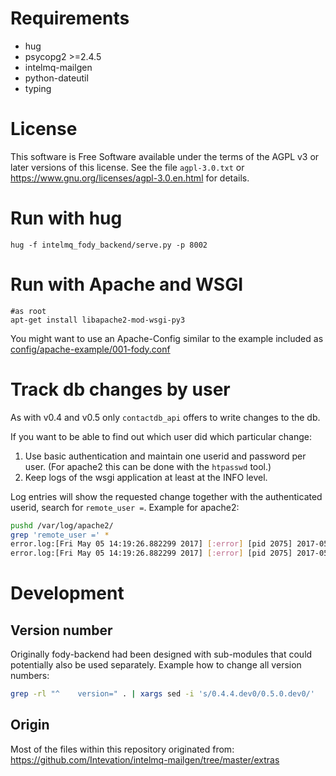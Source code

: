 
# Requirements
 * hug
 * psycopg2 >=2.4.5
 * intelmq-mailgen
 * python-dateutil
 * typing

# License
This software is Free Software available under the terms of
the AGPL v3 or later versions of this license.
See the file `agpl-3.0.txt` or https://www.gnu.org/licenses/agpl-3.0.en.html
for details.

# Run with hug
```
hug -f intelmq_fody_backend/serve.py -p 8002
```


# Run with Apache and WSGI
```
#as root
apt-get install libapache2-mod-wsgi-py3
```

You might want to use an Apache-Config similar to the example included as 
[config/apache-example/001-fody.conf](config/apache-example/001-fody.conf)

# Track db changes by user
As with v0.4 and v0.5 only `contactdb_api` offers to write changes to the db.

If you want to be able to find out which user did which particular change:
 1. Use basic authentication and maintain one userid and password per user.
    (For apache2 this can be done with the `htpasswd` tool.)
 2. Keep logs of the wsgi application at least at the INFO level.

Log entries will show the requested change
together with the authenticated userid, search for
`remote_user =`. Example for apache2:

```sh
pushd /var/log/apache2/
grep 'remote_user =' *
error.log:[Fri May 05 14:19:26.882299 2017] [:error] [pid 2075] 2017-05-05 14:19:26,882 contactdb_api.contactdb_api.serve INFO - Got commit_object = {'orgs': [{'comment': 'Testing', 'first_handle': '', 'name': 'Intevation', 'sector_id': None, 'contacts': [], 'ti_handle': '', 'ripe_org_hdl': '', 'asns': []}], 'commands': ['create']}; remote_user = 'bernhard.reiter'
error.log:[Fri May 05 14:19:26.882299 2017] [:error] [pid 2075] 2017-05-05 14:19274,179 contactdb_api.contactdb_api.serve INFO - Commit successful, results = [('create', 126)]; remote_user = 'bernhard.reiter'
```


# Development
## Version number
Originally fody-backend had been designed with sub-modules
that could potentially also be used separately.
Example how to change all version numbers:
```sh
grep -rl "^    version=" . | xargs sed -i 's/0.4.4.dev0/0.5.0.dev0/'
```

## Origin
Most of the files within this repository originated from:
https://github.com/Intevation/intelmq-mailgen/tree/master/extras
